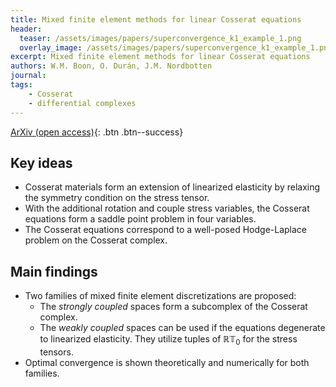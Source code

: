 ```yaml
---
title: Mixed finite element methods for linear Cosserat equations
header: 
  teaser: /assets/images/papers/superconvergence_k1_example_1.png
  overlay_image: /assets/images/papers/superconvergence_k1_example_1.png
excerpt: Mixed finite element methods for linear Cosserat equations
authors: W.M. Boon, O. Durán, J.M. Nordbotten
journal: 
tags: 
    - Cosserat
    - differential complexes
---
```


<!-- [Published version](){: .btn .btn--info} -->
[ArXiv (open access)](https://arxiv.org/abs/2403.15136){: .btn .btn--success}

## Key ideas
- Cosserat materials form an extension of linearized elasticity by relaxing the symmetry condition on the stress tensor. 
- With the additional rotation and couple stress variables, the Cosserat equations form a saddle point problem in four variables.
- The Cosserat equations correspond to a well-posed Hodge-Laplace problem on the Cosserat complex.

## Main findings
- Two families of mixed finite element discretizations are proposed:
  * The *strongly coupled* spaces form a subcomplex of the Cosserat complex.
  * The *weakly coupled* spaces can be used if the equations degenerate to linearized elasticity. They utilize tuples of $\mathbb{RT}_0$ for the stress tensors.
- Optimal convergence is shown theoretically and numerically for both families.